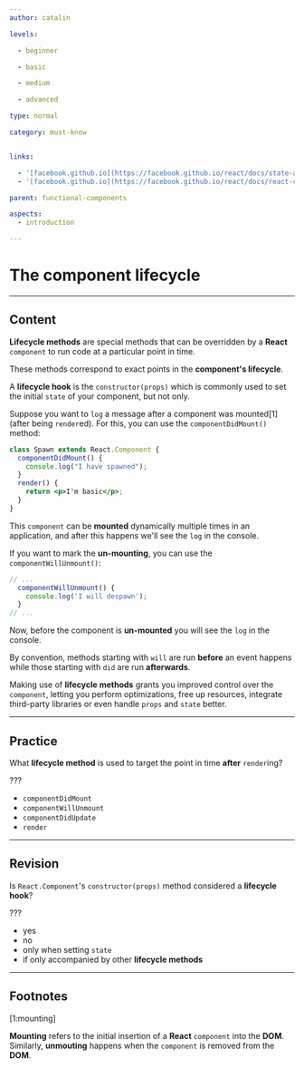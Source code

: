 ```yaml
---
author: catalin

levels:

  - beginner

  - basic

  - medium

  - advanced

type: normal

category: must-know


links:

  - '[facebook.github.io](https://facebook.github.io/react/docs/state-and-lifecycle.html#adding-lifecycle-methods-to-a-class){website}'
  - '[facebook.github.io](https://facebook.github.io/react/docs/react-component.html#the-component-lifecycle){website}'

parent: functional-components

aspects:
  - introduction

---
```


# The component lifecycle

---
## Content

**Lifecycle methods** are special methods that can be overridden by a **React** `component` to run code at a particular point in time.

These methods correspond to exact points in the **component's lifecycle**.

A **lifecycle hook** is the `constructor(props)` which is commonly used to set the initial `state` of your component, but not only.

Suppose you want to `log` a message after a component was mounted[1] (after being `render`ed). For this, you can use the `componentDidMount()` method:
```jsx
class Spawn extends React.Component {
  componentDidMount() {
    console.log("I have spawned");
  }
  render() {
    return <p>I'm basic</p>;
  }
}
```

This `component` can be **mounted** dynamically multiple times in an application, and after this happens we'll see the `log` in the console.

If you want to mark the **un-mounting**, you can use the `componentWillUnmount()`:
```jsx
// ...
  componentWillUnmount() {
    console.log('I will despawn');
  }
// ...
```

Now, before the component is **un-mounted** you will see the `log` in the console.

By convention, methods starting with `will` are run **before** an event happens while those starting with `did` are run **afterwards**.

Making use of **lifecycle methods** grants you improved control over the `component`, letting you perform optimizations, free up resources, integrate third-party libraries or even handle `props` and `state` better.

---
## Practice

What **lifecycle method** is used to target the point in time **after** `render`ing?

???


* `componentDidMount`
* `componentWillUnmount`
* `componentDidUpdate`
* `render`

---
## Revision

Is `React.Component`'s `constructor(props)` method considered a **lifecycle hook**?

???


* yes
* no
* only when setting `state`
* if only accompanied by other **lifecycle methods**

---
## Footnotes
[1:mounting]

**Mounting** refers to the initial insertion of a **React** `component` into the **DOM**.
Similarly, **unmouting** happens when the `component` is removed from the **DOM**.


